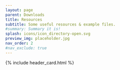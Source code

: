 ```yaml
---
layout: page
parent: Downloads
title: Resources
subtitle: Some useful resources & example files.
#summary: Summary it is!
splash: icons/icon_directory-open.svg
preview_img: placeholder.jpg
nav_order: 2
#nav_exclude: true
---
```


{% include header_card.html %}